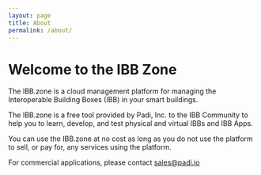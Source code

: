 ```yaml
---
layout: page
title: About
permalink: /about/
---
```


# Welcome to the IBB Zone

The IBB.zone is a cloud management platform for managing the Interoperable Building Boxes (IBB) in your smart buildings.

The IBB.zone is a free tool provided by Padi, Inc. to the IBB Community to help you to learn, develop, and test physical and virtual IBBs and IBB Apps.

You can use the IBB.zone at no cost as long as you do not use the platform to sell, or pay for, any services using the platform.

For commercial applications, please contact sales@padi.io
